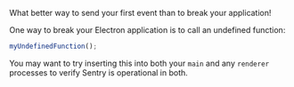 What better way to send your first event than to break your application!

One way to break your Electron application is to call an undefined function:

```js
myUndefinedFunction();
```

You may want to try inserting this into both your `main` and any `renderer`
processes to verify Sentry is operational in both.
